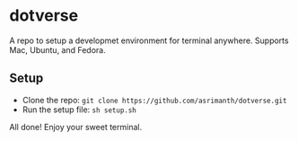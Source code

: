 # dotverse

A repo to setup a developmet environment for terminal anywhere. Supports Mac, Ubuntu, and Fedora.

## Setup

- Clone the repo: `git clone https://github.com/asrimanth/dotverse.git`
- Run the setup file: `sh setup.sh`

All done! Enjoy your sweet terminal.
